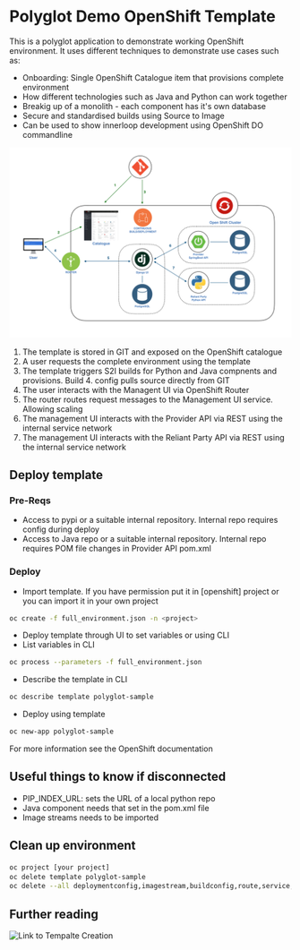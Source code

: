# Polyglot Demo OpenShift Template
This is a polyglot application to demonstrate working OpenShift environment. It uses different techniques to demonstrate use cases such as:
* Onboarding: Single OpenShift Catalogue item that provisions complete environment
* How different technologies such as Java and Python can work together
* Breakig up of a monolith - each component has it's own database
* Secure and standardised builds using Source to Image
* Can be used to show innerloop development using OpenShift DO commandline

![Architecture Image](https://raw.githubusercontent.com/yohanswanepoel/polyglot_template/master/docs/arch.png)

1. The template is stored in GIT and exposed on the OpenShift catalogue
2. A user requests the complete environment using the template
3. The template triggers S2I builds for Python and Java compnents and provisions. Build 4. config pulls source directly from GIT
4. The user interacts with the Managent UI via OpenShift Router
5. The router routes request messages to the Management UI service. Allowing scaling
6. The management UI interacts with the Provider API via REST using the internal service network
7. The management UI interacts with the Reliant Party API via REST using the internal service network

## Deploy template

### Pre-Reqs
* Access to pypi or a suitable internal repository. Internal repo requires config during deploy
* Access to Java repo or a suitable internal repository. Internal repo requires POM file changes in Provider API pom.xml

### Deploy
* Import template. If you have permission put it in [openshift] project or you can import it in your own project
```bash
oc create -f full_environment.json -n <project>
```
* Deploy template through UI to set variables or using CLI
* List variables in CLI
```bash
oc process --parameters -f full_environment.json
```
* Describe the template in CLI
```bash
oc describe template polyglot-sample
```
* Deploy using template
```bash
oc new-app polyglot-sample
```
For more information see the OpenShift documentation

## Useful things to know if disconnected
* PIP_INDEX_URL: sets the URL of a local python repo
* Java component needs that set in the pom.xml file
* Image streams needs to be imported

## Clean up environment
```bash
oc project [your project]
oc delete template polyglot-sample
oc delete --all deploymentconfig,imagestream,buildconfig,route,service,secret
```


## Further reading

![Link to Tempalte Creation](https://blog.openshift.com/part-2-creating-a-template-a-technical-walkthrough/)

